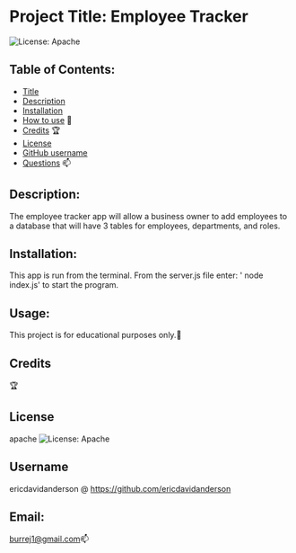 
# Project Title: Employee Tracker

 ![License: Apache](https://img.shields.io/badge/license-Apache-blue)

## Table of Contents:
- [Title](#title) 
- [Description](#description)
- [Installation](#install)
- [How to use](#usage)    :compass: 
- [Credits](#credits)  :trophy:
- [License](#license)
- [GitHub username](#username)
- [Questions](#email)    :mailbox: 

## Description: 
The employee tracker app will allow a business owner to add employees to a database that will have 3 tables for employees, departments, and roles.    

## Installation:
This app is run from the terminal.  From the server.js file enter: ' node index.js' to start the program.

## Usage:
 This project is for educational purposes only.:compass:

## Credits
:trophy:

## License
apache ![License: Apache](https://img.shields.io/badge/license-Apache-blue)

## Username
ericdavidanderson @ https://github.com/ericdavidanderson

## Email: 
burrej1@gmail.com:mailbox:
 



